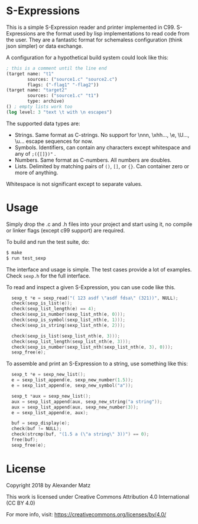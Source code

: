 # S-Expressions

This is a simple S-Expression reader and printer implemented in C99.
S-Expressions are the format used by lisp implementations to read code from
the user. They are a fantastic format for schemaless configuration (think json
simpler) or data exchange.

A configuration for a hypothetical build system could look like this:
```lisp
; this is a comment until the line end
(target name: "t1"
        sources: ("source1.c" "source2.c")
        flags: ("-flag1" "-flag2")) 
(target name: "target2"
        sources: ("source1.c" "t1")
        type: archive)
() ; empty lists work too
(log level: 3 "text \t with \n escapes")
```

The supported data types are:
- Strings. Same format as C-strings. No support for \nnn, \xhh..., \e, \U...,
  \u... escape sequences for now.
- Symbols. Identifiers, can contain any characters except whitespace and any of
  `;({[]})"` .
- Numbers. Same format as C-numbers. All numbers are doubles.
- Lists. Delimited by matching pairs of `()`, `[]`, or `{}`. Can container 
  zero or more of anything.

Whitespace is not significant except to separate values.

# Usage

Simply drop the .c and .h files into your project and start using it, no
compile or linker flags (except c99 support) are required.

To build and run the test suite, do:
```bash
$ make
$ run test_sexp
```

The interface and usage is simple. The test cases provide a lot of examples.
Check `sexp.h` for the full interface.

To read and inspect a given S-Expression, you can use code like this.
```c
  sexp_t *e = sexp_read("( 123 asdf \"asdf fdsa\" (321))", NULL);
  check(sexp_is_list(e));
  check(sexp_list_length(e) == 4);
  check(sexp_is_number(sexp_list_nth(e, 0)));
  check(sexp_is_symbol(sexp_list_nth(e, 1)));
  check(sexp_is_string(sexp_list_nth(e, 2)));

  check(sexp_is_list(sexp_list_nth(e, 3)));
  check(sexp_list_length(sexp_list_nth(e, 3)));
  check(sexp_is_number(sexp_list_nth(sexp_list_nth(e, 3), 0)));
  sexp_free(e);
```

To assemble and print an S-Expression to a string, use something like this:
```c
  sexp_t *e = sexp_new_list();
  e = sexp_list_append(e, sexp_new_number(1.5));
  e = sexp_list_append(e, sexp_new_symbol("a"));

  sexp_t *aux = sexp_new_list();
  aux = sexp_list_append(aux, sexp_new_string("a string"));
  aux = sexp_list_append(aux, sexp_new_number(3));
  e = sexp_list_append(e, aux);

  buf = sexp_display(e);
  check(buf != NULL);
  check(strcmp(buf, "(1.5 a (\"a string\" 3))") == 0);
  free(buf);
  sexp_free(e);
```

# License

Copyright 2018 by Alexander Matz

This work is licensed under
Creative Commons Attribution 4.0 International (CC BY 4.0)

For more info, visit: https://creativecommons.org/licenses/by/4.0/
